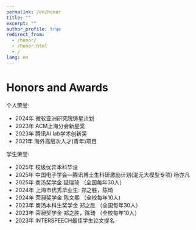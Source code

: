```yaml
---
permalink: /en/honor
title: ""
excerpt: ""
author_profile: true
redirect_from: 
  - /honor/
  - /honor.html
  - /
lang: en
---
```

# Honors and Awards


个人荣誉:

- 2024年 微软亚洲研究院铸星计划
- 2023年 ACM上海分会新星奖
- 2023年 腾讯AI lab学术创新奖
- 2021年 海外高层次人才(青年)项目    

学生荣誉:

- 2025年 校级优异本科毕设
- 2025年 中国电子学会—腾讯博士生科研激励计划(混元大模型专项) 杨亦凡
- 2025年 商汤奖学金 延瑞琦 （全国每年30人）
- 2024年 上海市优秀毕业生: 郑之胜，陈琦
- 2024年 荣昶奖学金 陈文熙 （全校每年10人)
- 2023年 商汤本科生奖学金 郑之胜 （全国每年30人）  
- 2023年 荣昶奖学金 郑之胜，陈琦 （全校每年10人）
- 2023年 INTERSPEECH最佳学生论文提名  
